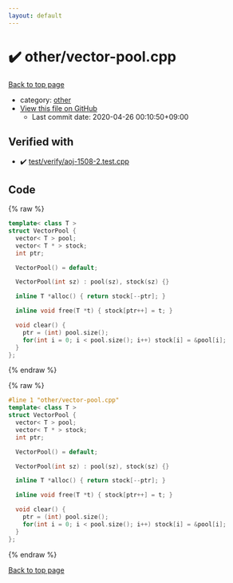 ```yaml
---
layout: default
---
```


<!-- mathjax config similar to math.stackexchange -->
<script type="text/javascript" async
  src="https://cdnjs.cloudflare.com/ajax/libs/mathjax/2.7.5/MathJax.js?config=TeX-MML-AM_CHTML">
</script>
<script type="text/x-mathjax-config">
  MathJax.Hub.Config({
    TeX: { equationNumbers: { autoNumber: "AMS" }},
    tex2jax: {
      inlineMath: [ ['$','$'] ],
      processEscapes: true
    },
    "HTML-CSS": { matchFontHeight: false },
    displayAlign: "left",
    displayIndent: "2em"
  });
</script>

<script type="text/javascript" src="https://cdnjs.cloudflare.com/ajax/libs/jquery/3.4.1/jquery.min.js"></script>
<script src="https://cdn.jsdelivr.net/npm/jquery-balloon-js@1.1.2/jquery.balloon.min.js" integrity="sha256-ZEYs9VrgAeNuPvs15E39OsyOJaIkXEEt10fzxJ20+2I=" crossorigin="anonymous"></script>
<script type="text/javascript" src="../../assets/js/copy-button.js"></script>
<link rel="stylesheet" href="../../assets/css/copy-button.css" />


# :heavy_check_mark: other/vector-pool.cpp

<a href="../../index.html">Back to top page</a>

* category: <a href="../../index.html#795f3202b17cb6bc3d4b771d8c6c9eaf">other</a>
* <a href="{{ site.github.repository_url }}/blob/master/other/vector-pool.cpp">View this file on GitHub</a>
    - Last commit date: 2020-04-26 00:10:50+09:00




## Verified with

* :heavy_check_mark: <a href="../../verify/test/verify/aoj-1508-2.test.cpp.html">test/verify/aoj-1508-2.test.cpp</a>


## Code

<a id="unbundled"></a>
{% raw %}
```cpp
template< class T >
struct VectorPool {
  vector< T > pool;
  vector< T * > stock;
  int ptr;

  VectorPool() = default;

  VectorPool(int sz) : pool(sz), stock(sz) {}

  inline T *alloc() { return stock[--ptr]; }

  inline void free(T *t) { stock[ptr++] = t; }

  void clear() {
    ptr = (int) pool.size();
    for(int i = 0; i < pool.size(); i++) stock[i] = &pool[i];
  }
};

```
{% endraw %}

<a id="bundled"></a>
{% raw %}
```cpp
#line 1 "other/vector-pool.cpp"
template< class T >
struct VectorPool {
  vector< T > pool;
  vector< T * > stock;
  int ptr;

  VectorPool() = default;

  VectorPool(int sz) : pool(sz), stock(sz) {}

  inline T *alloc() { return stock[--ptr]; }

  inline void free(T *t) { stock[ptr++] = t; }

  void clear() {
    ptr = (int) pool.size();
    for(int i = 0; i < pool.size(); i++) stock[i] = &pool[i];
  }
};

```
{% endraw %}

<a href="../../index.html">Back to top page</a>

